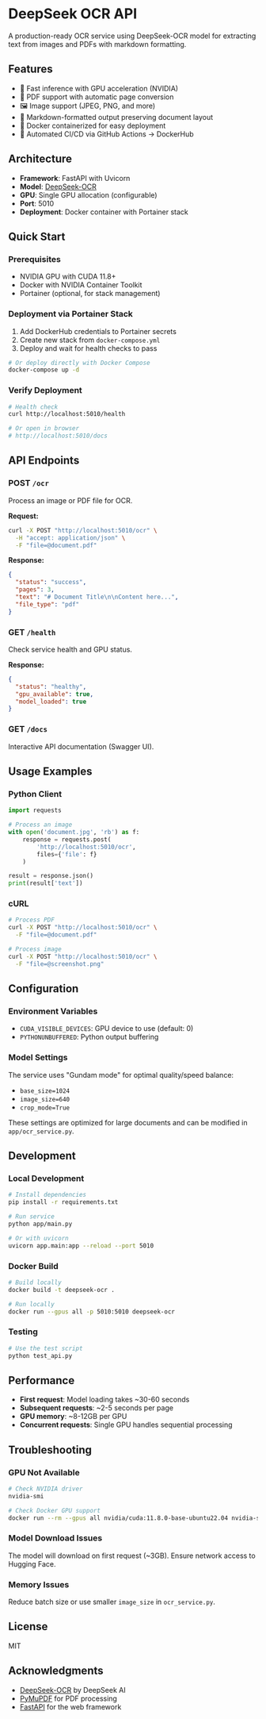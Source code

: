 # DeepSeek OCR API

A production-ready OCR service using DeepSeek-OCR model for extracting text from images and PDFs with markdown formatting.

## Features

- 🚀 Fast inference with GPU acceleration (NVIDIA)
- 📄 PDF support with automatic page conversion
- 🖼️ Image support (JPEG, PNG, and more)
- 📝 Markdown-formatted output preserving document layout
- 🔧 Docker containerized for easy deployment
- 🤖 Automated CI/CD via GitHub Actions → DockerHub

## Architecture

- **Framework**: FastAPI with Uvicorn
- **Model**: [DeepSeek-OCR](https://huggingface.co/deepseek-ai/DeepSeek-OCR)
- **GPU**: Single GPU allocation (configurable)
- **Port**: 5010
- **Deployment**: Docker container with Portainer stack

## Quick Start

### Prerequisites

- NVIDIA GPU with CUDA 11.8+
- Docker with NVIDIA Container Toolkit
- Portainer (optional, for stack management)

### Deployment via Portainer Stack

1. Add DockerHub credentials to Portainer secrets
2. Create new stack from `docker-compose.yml`
3. Deploy and wait for health checks to pass

```bash
# Or deploy directly with Docker Compose
docker-compose up -d
```

### Verify Deployment

```bash
# Health check
curl http://localhost:5010/health

# Or open in browser
# http://localhost:5010/docs
```

## API Endpoints

### POST `/ocr`

Process an image or PDF file for OCR.

**Request:**
```bash
curl -X POST "http://localhost:5010/ocr" \
  -H "accept: application/json" \
  -F "file=@document.pdf"
```

**Response:**
```json
{
  "status": "success",
  "pages": 3,
  "text": "# Document Title\n\nContent here...",
  "file_type": "pdf"
}
```

### GET `/health`

Check service health and GPU status.

**Response:**
```json
{
  "status": "healthy",
  "gpu_available": true,
  "model_loaded": true
}
```

### GET `/docs`

Interactive API documentation (Swagger UI).

## Usage Examples

### Python Client

```python
import requests

# Process an image
with open('document.jpg', 'rb') as f:
    response = requests.post(
        'http://localhost:5010/ocr',
        files={'file': f}
    )

result = response.json()
print(result['text'])
```

### cURL

```bash
# Process PDF
curl -X POST "http://localhost:5010/ocr" \
  -F "file=@document.pdf"

# Process image
curl -X POST "http://localhost:5010/ocr" \
  -F "file=@screenshot.png"
```

## Configuration

### Environment Variables

- `CUDA_VISIBLE_DEVICES`: GPU device to use (default: 0)
- `PYTHONUNBUFFERED`: Python output buffering

### Model Settings

The service uses "Gundam mode" for optimal quality/speed balance:
- `base_size=1024`
- `image_size=640`
- `crop_mode=True`

These settings are optimized for large documents and can be modified in `app/ocr_service.py`.

## Development

### Local Development

```bash
# Install dependencies
pip install -r requirements.txt

# Run service
python app/main.py

# Or with uvicorn
uvicorn app.main:app --reload --port 5010
```

### Docker Build

```bash
# Build locally
docker build -t deepseek-ocr .

# Run locally
docker run --gpus all -p 5010:5010 deepseek-ocr
```

### Testing

```bash
# Use the test script
python test_api.py
```

## Performance

- **First request**: Model loading takes ~30-60 seconds
- **Subsequent requests**: ~2-5 seconds per page
- **GPU memory**: ~8-12GB per GPU
- **Concurrent requests**: Single GPU handles sequential processing

## Troubleshooting

### GPU Not Available

```bash
# Check NVIDIA driver
nvidia-smi

# Check Docker GPU support
docker run --rm --gpus all nvidia/cuda:11.8.0-base-ubuntu22.04 nvidia-smi
```

### Model Download Issues

The model will download on first request (~3GB). Ensure network access to Hugging Face.

### Memory Issues

Reduce batch size or use smaller `image_size` in `ocr_service.py`.

## License

MIT

## Acknowledgments

- [DeepSeek-OCR](https://huggingface.co/deepseek-ai/DeepSeek-OCR) by DeepSeek AI
- [PyMuPDF](https://pymupdf.readthedocs.io/) for PDF processing
- [FastAPI](https://fastapi.tiangolo.com/) for the web framework

